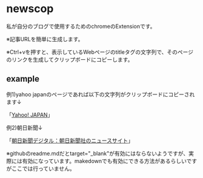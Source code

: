 # newscop

私が自分のブログで使用するためのchromeのExtensionです。

※記事URLを簡単に生成します。

※Ctrl+vを押すと、表示しているWebページのtitleタグの文字列で、そのページのリンクを生成してクリップボードにコピーします。

## example

例1)yahoo japanのページであれば以下の文字列がクリップボードにコピーされます↓

「<a href="https://www.yahoo.co.jp/" target="_blank">Yahoo! JAPAN</a>」

例2)朝日新聞↓

「<a href="https://www.asahi.com/" target="_blank">朝日新聞デジタル：朝日新聞社のニュースサイト</a>」

※githubのreadme.mdだとtarget="_blank"が有効にはならないようですが、実際には有効になっています。makedownでも有効にできる方法があるらしいですがここでは行っていません。
